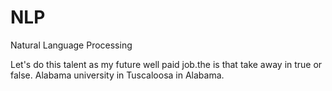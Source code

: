 # NLP
Natural Language Processing
  
Let's do this talent as my future well paid job.the
is that take away
in true or false. 
Alabama university in Tuscaloosa in Alabama.  
 
